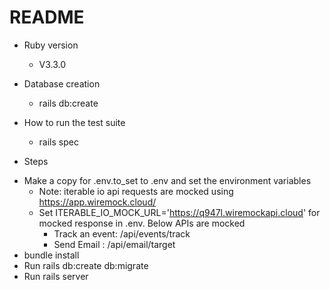 # README

* Ruby version
  - V3.3.0

* Database creation
  - rails db:create

* How to run the test suite
  - rails spec

* Steps
- Make a copy for .env.to_set to .env and set the environment variables
  - Note: iterable io api requests are mocked using https://app.wiremock.cloud/
  - Set ITERABLE_IO_MOCK_URL='https://q947l.wiremockapi.cloud' for mocked response in .env. Below APIs are mocked
     - Track an event: /api/events/track
     - Send Email : /api/email/target
- bundle install
- Run rails db:create db:migrate
- Run rails server
